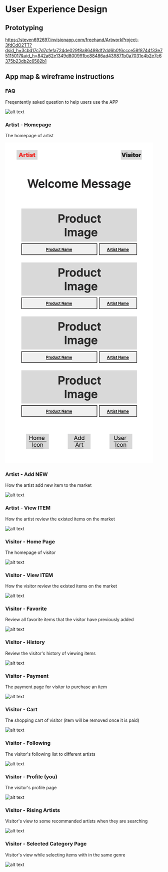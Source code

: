 # User Experience Design

## Prototyping

https://steven692697.invisionapp.com/freehand/ArtworkProject-3fdCdO2TT?dsid_h=3cbd17c7d7cfefa724de029f8a86498df2dd6b0f6ccce58f8744f33e75115017&uid_h=842a62e1349d800991bc88486ad439871b0a7031e4b2e7c6375b23db2c6582b1

## App map & wireframe instructions

### FAQ
Freqentently asked question to help users use the APP

![alt text](https://github.com/agiledev-students-spring-2023/final-project-artwork-marketplace/blob/master/ux-design/wireframes/FAQ.png)

### Artist - Homepage
The homepage of artist

![alt text](https://github.com/agiledev-students-spring-2023/final-project-artwork-marketplace/blob/master/ux-design/wireframes/Artist%20-%20Home%20Page.png)

### Artist - Add NEW
How the artist add new item to the market

![alt text](https://github.com/agiledev-students-spring-2023/final-project-artwork-marketplace/blob/master/ux-design/wireframes/Artist%20-%20Add%20NEW.png)

### Artist - View ITEM
How the artist review the existed items on the market

![alt text](https://github.com/agiledev-students-spring-2023/final-project-artwork-marketplace/blob/master/ux-design/wireframes/Artist%20-%20View%20ITEM.png)

### Visitor - Home Page
The homepage of visitor

![alt text](https://github.com/agiledev-students-spring-2023/final-project-artwork-marketplace/blob/master/ux-design/wireframes/Visitor%20-%20Home%20Page.png)

### Visitor - View ITEM
How the visitor review the existed items on the market

![alt text](https://github.com/agiledev-students-spring-2023/final-project-artwork-marketplace/blob/master/ux-design/wireframes/Visitor%20-%20View%20ITEM.png)

### Visitor - Favorite
Review all favorite items that the visitor have previously added

![alt text](https://github.com/agiledev-students-spring-2023/final-project-artwork-marketplace/blob/master/ux-design/wireframes/Visitor%20-%20Favorite.png)

### Visitor - History
Review the visitor's history of viewing items

![alt text](https://github.com/agiledev-students-spring-2023/final-project-artwork-marketplace/blob/master/ux-design/wireframes/Visitor%20-%20History.png)

### Visitor - Payment
The payment page for visitor to purchase an item

![alt text](https://github.com/agiledev-students-spring-2023/final-project-artwork-marketplace/blob/master/ux-design/wireframes/Visitor%20-%20Payment.png)

### Visitor - Cart
The shopping cart of visitor (item will be removed once it is paid)

![alt text](https://github.com/agiledev-students-spring-2023/final-project-artwork-marketplace/blob/master/ux-design/wireframes/Visitor%20-%20cart.png)

### Visitor - Following
The visitor's following list to different artists

![alt text](https://github.com/agiledev-students-spring-2023/final-project-artwork-marketplace/blob/master/ux-design/wireframes/Visitor%20-%20following.png)

### Visitor - Profile (you)
The visitor's profile page

![alt text](https://github.com/agiledev-students-spring-2023/final-project-artwork-marketplace/blob/master/ux-design/wireframes/Visitor%20-%20profile%20(you).png)

### Visitor - Rising Artists
Visitor's view to some recommanded artists when they are searching

![alt text](https://github.com/agiledev-students-spring-2023/final-project-artwork-marketplace/blob/master/ux-design/wireframes/Visitor%20-%20rising%20artists.png)

### Visitor - Selected Category Page
Visitor's view while selecting items with in the same genre

![alt text](https://github.com/agiledev-students-spring-2023/final-project-artwork-marketplace/blob/master/ux-design/wireframes/Visitor%20-%20selected%20category%20page.png)














